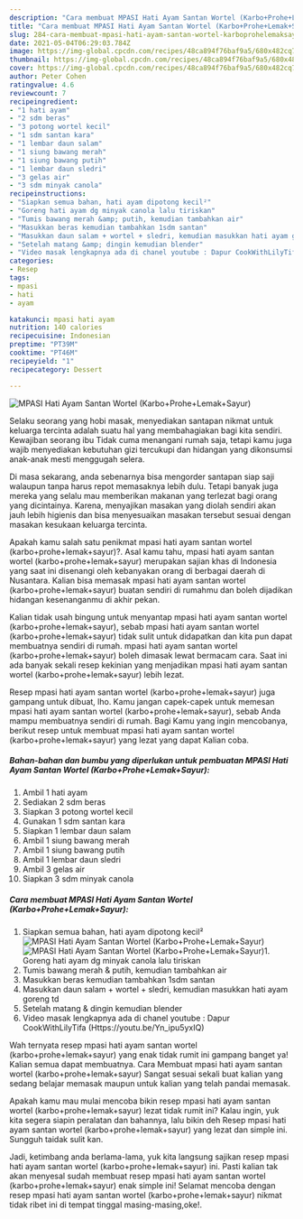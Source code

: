 ```yaml
---
description: "Cara membuat MPASI Hati Ayam Santan Wortel (Karbo+Prohe+Lemak+Sayur) yang enak dan Mudah Dibuat"
title: "Cara membuat MPASI Hati Ayam Santan Wortel (Karbo+Prohe+Lemak+Sayur) yang enak dan Mudah Dibuat"
slug: 284-cara-membuat-mpasi-hati-ayam-santan-wortel-karboprohelemaksayur-yang-enak-dan-mudah-dibuat
date: 2021-05-04T06:29:03.784Z
image: https://img-global.cpcdn.com/recipes/48ca894f76baf9a5/680x482cq70/mpasi-hati-ayam-santan-wortel-karboprohelemaksayur-foto-resep-utama.jpg
thumbnail: https://img-global.cpcdn.com/recipes/48ca894f76baf9a5/680x482cq70/mpasi-hati-ayam-santan-wortel-karboprohelemaksayur-foto-resep-utama.jpg
cover: https://img-global.cpcdn.com/recipes/48ca894f76baf9a5/680x482cq70/mpasi-hati-ayam-santan-wortel-karboprohelemaksayur-foto-resep-utama.jpg
author: Peter Cohen
ratingvalue: 4.6
reviewcount: 7
recipeingredient:
- "1 hati ayam"
- "2 sdm beras"
- "3 potong wortel kecil"
- "1 sdm santan kara"
- "1 lembar daun salam"
- "1 siung bawang merah"
- "1 siung bawang putih"
- "1 lembar daun sledri"
- "3 gelas air"
- "3 sdm minyak canola"
recipeinstructions:
- "Siapkan semua bahan, hati ayam dipotong kecil²"
- "Goreng hati ayam dg minyak canola lalu tiriskan"
- "Tumis bawang merah &amp; putih, kemudian tambahkan air"
- "Masukkan beras kemudian tambahkan 1sdm santan"
- "Masukkan daun salam + wortel + sledri, kemudian masukkan hati ayam goreng td"
- "Setelah matang &amp; dingin kemudian blender"
- "Video masak lengkapnya ada di chanel youtube : Dapur CookWithLilyTifa (Https://youtu.be/Yn_ipu5yxIQ)"
categories:
- Resep
tags:
- mpasi
- hati
- ayam

katakunci: mpasi hati ayam 
nutrition: 140 calories
recipecuisine: Indonesian
preptime: "PT39M"
cooktime: "PT46M"
recipeyield: "1"
recipecategory: Dessert

---
```



![MPASI Hati Ayam Santan Wortel (Karbo+Prohe+Lemak+Sayur)](https://img-global.cpcdn.com/recipes/48ca894f76baf9a5/680x482cq70/mpasi-hati-ayam-santan-wortel-karboprohelemaksayur-foto-resep-utama.jpg)

Selaku seorang yang hobi masak, menyediakan santapan nikmat untuk keluarga tercinta adalah suatu hal yang membahagiakan bagi kita sendiri. Kewajiban seorang ibu Tidak cuma menangani rumah saja, tetapi kamu juga wajib menyediakan kebutuhan gizi tercukupi dan hidangan yang dikonsumsi anak-anak mesti menggugah selera.

Di masa  sekarang, anda sebenarnya bisa mengorder santapan siap saji walaupun tanpa harus repot memasaknya lebih dulu. Tetapi banyak juga mereka yang selalu mau memberikan makanan yang terlezat bagi orang yang dicintainya. Karena, menyajikan masakan yang diolah sendiri akan jauh lebih higienis dan bisa menyesuaikan masakan tersebut sesuai dengan masakan kesukaan keluarga tercinta. 



Apakah kamu salah satu penikmat mpasi hati ayam santan wortel (karbo+prohe+lemak+sayur)?. Asal kamu tahu, mpasi hati ayam santan wortel (karbo+prohe+lemak+sayur) merupakan sajian khas di Indonesia yang saat ini disenangi oleh kebanyakan orang di berbagai daerah di Nusantara. Kalian bisa memasak mpasi hati ayam santan wortel (karbo+prohe+lemak+sayur) buatan sendiri di rumahmu dan boleh dijadikan hidangan kesenanganmu di akhir pekan.

Kalian tidak usah bingung untuk menyantap mpasi hati ayam santan wortel (karbo+prohe+lemak+sayur), sebab mpasi hati ayam santan wortel (karbo+prohe+lemak+sayur) tidak sulit untuk didapatkan dan kita pun dapat membuatnya sendiri di rumah. mpasi hati ayam santan wortel (karbo+prohe+lemak+sayur) boleh dimasak lewat bermacam cara. Saat ini ada banyak sekali resep kekinian yang menjadikan mpasi hati ayam santan wortel (karbo+prohe+lemak+sayur) lebih lezat.

Resep mpasi hati ayam santan wortel (karbo+prohe+lemak+sayur) juga gampang untuk dibuat, lho. Kamu jangan capek-capek untuk memesan mpasi hati ayam santan wortel (karbo+prohe+lemak+sayur), sebab Anda mampu membuatnya sendiri di rumah. Bagi Kamu yang ingin mencobanya, berikut resep untuk membuat mpasi hati ayam santan wortel (karbo+prohe+lemak+sayur) yang lezat yang dapat Kalian coba.

<!--inarticleads1-->

##### Bahan-bahan dan bumbu yang diperlukan untuk pembuatan MPASI Hati Ayam Santan Wortel (Karbo+Prohe+Lemak+Sayur):

1. Ambil 1 hati ayam
1. Sediakan 2 sdm beras
1. Siapkan 3 potong wortel kecil
1. Gunakan 1 sdm santan kara
1. Siapkan 1 lembar daun salam
1. Ambil 1 siung bawang merah
1. Ambil 1 siung bawang putih
1. Ambil 1 lembar daun sledri
1. Ambil 3 gelas air
1. Siapkan 3 sdm minyak canola




<!--inarticleads2-->

##### Cara membuat MPASI Hati Ayam Santan Wortel (Karbo+Prohe+Lemak+Sayur):

1. Siapkan semua bahan, hati ayam dipotong kecil²
<img src="https://img-global.cpcdn.com/steps/6a2ee9912e500d7b/160x128cq70/mpasi-hati-ayam-santan-wortel-karboprohelemaksayur-langkah-memasak-1-foto.jpg" alt="MPASI Hati Ayam Santan Wortel (Karbo+Prohe+Lemak+Sayur)"><img src="https://img-global.cpcdn.com/steps/bdc5f434c2966172/160x128cq70/mpasi-hati-ayam-santan-wortel-karboprohelemaksayur-langkah-memasak-1-foto.jpg" alt="MPASI Hati Ayam Santan Wortel (Karbo+Prohe+Lemak+Sayur)">1. Goreng hati ayam dg minyak canola lalu tiriskan
1. Tumis bawang merah &amp; putih, kemudian tambahkan air
1. Masukkan beras kemudian tambahkan 1sdm santan
1. Masukkan daun salam + wortel + sledri, kemudian masukkan hati ayam goreng td
1. Setelah matang &amp; dingin kemudian blender
1. Video masak lengkapnya ada di chanel youtube : Dapur CookWithLilyTifa (Https://youtu.be/Yn_ipu5yxIQ)




Wah ternyata resep mpasi hati ayam santan wortel (karbo+prohe+lemak+sayur) yang enak tidak rumit ini gampang banget ya! Kalian semua dapat membuatnya. Cara Membuat mpasi hati ayam santan wortel (karbo+prohe+lemak+sayur) Sangat sesuai sekali buat kalian yang sedang belajar memasak maupun untuk kalian yang telah pandai memasak.

Apakah kamu mau mulai mencoba bikin resep mpasi hati ayam santan wortel (karbo+prohe+lemak+sayur) lezat tidak rumit ini? Kalau ingin, yuk kita segera siapin peralatan dan bahannya, lalu bikin deh Resep mpasi hati ayam santan wortel (karbo+prohe+lemak+sayur) yang lezat dan simple ini. Sungguh taidak sulit kan. 

Jadi, ketimbang anda berlama-lama, yuk kita langsung sajikan resep mpasi hati ayam santan wortel (karbo+prohe+lemak+sayur) ini. Pasti kalian tak akan menyesal sudah membuat resep mpasi hati ayam santan wortel (karbo+prohe+lemak+sayur) enak simple ini! Selamat mencoba dengan resep mpasi hati ayam santan wortel (karbo+prohe+lemak+sayur) nikmat tidak ribet ini di tempat tinggal masing-masing,oke!.

